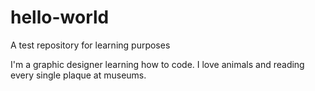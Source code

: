 # hello-world
A test repository for learning purposes

I'm a graphic designer learning how to code. I love animals and reading every single plaque at museums.
